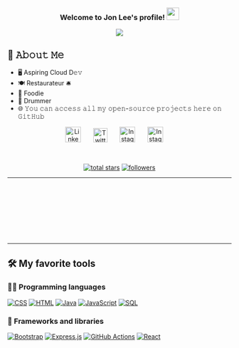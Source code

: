 <h3 align="center">
  Welcome to Jon Lee's profile!
  <img src="https://media.giphy.com/media/hvRJCLFzcasrR4ia7z/giphy.gif" width="28">
</h3>

<!-- Typing SVG by jonlee012 - https://github.com/jonlee012/readme-typing-svg -->
<p align="center">
  <a href="https://github.com/jonlee012/readme-typing-svg"><img src="https://readme-typing-svg.herokuapp.com/?lines=Cloud%20Computing%20Developer;Passion%20for%20Higher%20Learning%20;Always%20attempting%20new%20things&font=Fira%20Code&center=true&width=440&height=45&color=f75c7e&vCenter=true&size=22&pause=1000"></a>
</p>

## :book: 𝙰𝚋𝚘𝚞𝚝 𝙼𝚎
- 🖥 Aspiring Cloud D𝚎𝚟
- 🍽️ Restaurateur 🛎️
- 🍔 Foodie
- 🥁 Drummer
- 🌐 𝚈𝚘𝚞 𝚌𝚊𝚗 𝚊𝚌𝚌𝚎𝚜𝚜 𝚊𝚕𝚕 𝚖𝚢 𝚘𝚙𝚎𝚗-𝚜𝚘𝚞𝚛𝚌𝚎 𝚙𝚛𝚘𝚓𝚎𝚌𝚝𝚜 𝚑𝚎𝚛𝚎 𝚘𝚗 𝙶𝚒𝚝𝙷𝚞𝚋 


<!-- Social icons section -->
<p align="center">
  <a href="https://www.linkedin.com/in/jonathan-lee-67044836/"><img width="35px" alt="LinkedIn" title="LinkedIn" src="https://static-00.iconduck.com/assets.00/linkedin-with-circle-icon 
  2048x2048-np6yltn1.png"></a>
  &#8287;&#8287;&#8287;&#8287;&#8287;
  <a href="https://twitter.com/dohboyjon"><img width="32px" alt="Twitter" title="Twitter" src="https://img.icons8.com/ios_filled/512/twitter.png"/></a>
  &#8287;&#8287;&#8287;&#8287;&#8287;
  <a href="https://www.instagram.com/dohboyjon/?next=%2F"><img width="35px" alt="Instagram" title="Instagram" src="https://cdn-icons-png.flaticon.com/512/1384/1384031.png"></a>
  &#8287;&#8287;&#8287;&#8287;&#8287;
  <a href="https://www.facebook.com/dohboyjon/"><img width="35px" alt="Instagram" title="Instagram" src="https://img.icons8.com/ios_filled/512/facebook-new.png"></a>
  &#8287;&#8287;&#8287;&#8287;&#8287;
</p>

<br/>

<!-- Social badges section -->
<!-- Badges with custom icons - https://github.com/jonlee012/custom-icon-badges -->
<!-- YouTube stats - https://github.com/jonlee012/github-readme-youtube-stats -->
<!-- View counter - https://github.com/jonlee012/Simple-View-Counter -->
<!-- Star counter - https://github.com/idealclover/GitHub-Star-Counter -->
<p align="center">
  <a href="https://github.com/jonlee012?tab=repositories&sort=stargazers">
    <img alt="total stars" title="Total stars on GitHub" src="https://custom-icon-badges.herokuapp.com/github/stars/jonlee012?color=55960c&style=for-the-badge&labelColor=488207&logo=star"/></a>
  <a href="https://github.com/jonlee012?tab=followers">
    <img alt="followers" title="Follow me on Github" src="https://custom-icon-badges.herokuapp.com/github/followers/jonlee012?color=236ad3&labelColor=1155ba&style=for-the-badge&logo=person-add&label=Follow&logoColor=white"/></a>
</p>
<hr>
<br>
<br>
<br>
<br>
<br>
<br>
<br>
<hr>

## 🛠️ My favorite tools

### 👨‍💻 Programming languages

<p>
    <a href="https://github.com/search?q=user%3Ajonlee012+language%3Acss"><img alt="CSS" src="https://img.shields.io/badge/CSS-1572B6.svg?logo=css3&logoColor=white"></a>
    <a href="https://github.com/search?q=user%3Ajonlee012+language%3Ahtml"><img alt="HTML" src="https://img.shields.io/badge/HTML-E34F26.svg?logo=html5&logoColor=white"></a>
    <a href="https://github.com/search?q=user%3Ajonlee012+language%3Ajava"><img alt="Java" src="https://custom-icon-badges.herokuapp.com/badge/Java-007396.svg?logo=java&logoColor=white"></a>
    <a href="https://github.com/search?q=user%3Ajonlee012+language%3Ajavascript"><img alt="JavaScript" src="https://img.shields.io/badge/JavaScript-F7DF1E.svg?logo=javascript&logoColor=black"></a>
    <a href="https://github.com/search?q=user%3Ajonlee012+language%3Asql"><img alt="SQL" src="https://custom-icon-badges.herokuapp.com/badge/SQL-025E8C.svg?logo=database&logoColor=white"></a>
</p>

### 🧰 Frameworks and libraries

<p>
    <a href="#"><img alt="Bootstrap" src="https://img.shields.io/badge/Bootstrap-7952B3.svg?logo=bootstrap&logoColor=white"></a>
    <a href="#"><img alt="Express.js" src="https://img.shields.io/badge/Express.js-404d59.svg?logo=express&logoColor=white"></a>
    <a href="#"><img alt="GitHub Actions" src="https://img.shields.io/badge/GitHub%20Actions-2671E5.svg?logo=github%20actions&logoColor=white"></a>
    <a href="#"><img alt="React" src="https://img.shields.io/badge/React-20232a.svg?logo=react&logoColor=%2361DAFB"></a>
</p>








